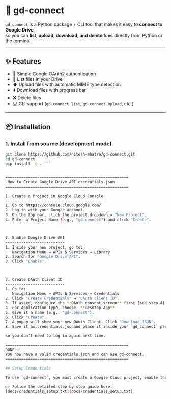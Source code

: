 # 📂 gd-connect

`gd-connect` is a Python package + CLI tool that makes it easy to **connect to Google Drive**,  
so you can **list, upload, download, and delete files** directly from Python or the terminal.

---

## ✨ Features
- 🔑 Simple Google OAuth2 authentication
- 📜 List files in your Drive
- ⬆️ Upload files with automatic MIME type detection
- ⬇️ Download files with progress bar
- ❌ Delete files
- 💻 CLI support (`gd-connect list`, `gd-connect upload`, etc.)

---

## 📦 Installation

### 1. Install from source (development mode)
```bash
git clone https://github.com/nitesh-mhatre/gd-connect.git
cd gd-connect
pip install -e . ```


======================================================
 How to Create Google Drive API credentials.json
======================================================

1. Create a Project in Google Cloud Console
-------------------------------------------
1. Go to https://console.cloud.google.com/
2. Log in with your Google account.
3. On the top bar, click the project dropdown → "New Project".
4. Enter a Project Name (e.g., "gd-connect") and click "Create".



2. Enable Google Drive API
--------------------------
1. Inside your new project, go to:
   Navigation Menu → APIs & Services → Library
2. Search for "Google Drive API".
3. Click "Enable".



3. Create OAuth Client ID
--------------------------
1. Go to:
   Navigation Menu → APIs & Services → Credentials
2. Click "Create Credentials" → "OAuth client ID".
3. If asked, configure the **OAuth consent screen** first (see step 4).
4. For Application type, choose: **Desktop App**.
5. Give it a name (e.g., "gd-connect").
6. Click "Create".
7. A popup will show your new OAuth Client. Click "Download JSON".
8. Save it as:credentials.jsonand place it inside your `gd_connect` project root folder: ~/gd_connect/credentials.json

so you don’t need to log in again next time.

======================================================
DONE ✅
You now have a valid credentials.json and can use gd-connect.
======================================================

## Setup Credentials

To use `gd-connect`, you must create a Google Cloud project, enable the Drive API, and download your `credentials.json`.

👉 Follow the detailed step-by-step guide here:  
[docs/credentials_setup.txt](docs/credentials_setup.txt)
